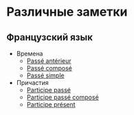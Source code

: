 # Различные заметки

## Французский язык

* Времена
  * [Passé antérieur](/fr/temps/passé%20antérieur.md)
  * [Passé composé](fr/temps/passé%20composé.md)
  * [Passé simple](fr/temps/passé%20simple.md)
* Причастия
  * [Participe passé](fr/temps/participe%20passé.md)
  * [Participe passé composé](fr/temps/participe%20passé%20composé.md)
  * [Participe présent](fr/temps/participe%20présent.md)
